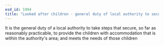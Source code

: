 ```yaml
---
esd_id: 1994
title: "Looked after children - general duty of local authority to secure sufficient accommodation"
---
```


It is the general duty of a local authority to take steps that secure, so far as reasonably practicable, to provide the children with accommodation that is within the authority's area; and meets the needs of those children

